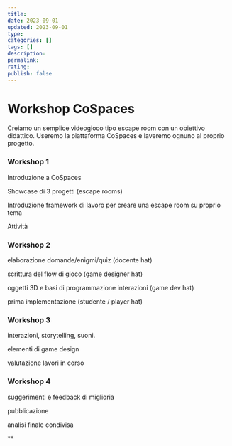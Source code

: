 ```yaml
---
title: 
date: 2023-09-01
updated: 2023-09-01
type: 
categories: []
tags: []
description: 
permalink: 
rating: 
publish: false
---
```


# Workshop CoSpaces

Creiamo un semplice videogioco tipo escape room con un obiettivo didattico.
Useremo la piattaforma CoSpaces e laveremo ognuno al proprio progetto.
### Workshop 1

Introduzione a CoSpaces

Showcase di 3 progetti (escape rooms)

Introduzione framework di lavoro per creare una escape room su proprio tema

Attività
### Workshop 2

elaborazione domande/enigmi/quiz (docente hat)

scrittura del flow di gioco (game designer hat)

oggetti 3D e basi di programmazione interazioni (game dev hat)

prima implementazione (studente / player hat)

### Workshop 3

interazioni, storytelling, suoni.

elementi di game design

valutazione lavori in corso

### Workshop 4

suggerimenti e feedback di miglioria

pubblicazione

analisi finale condivisa

**
